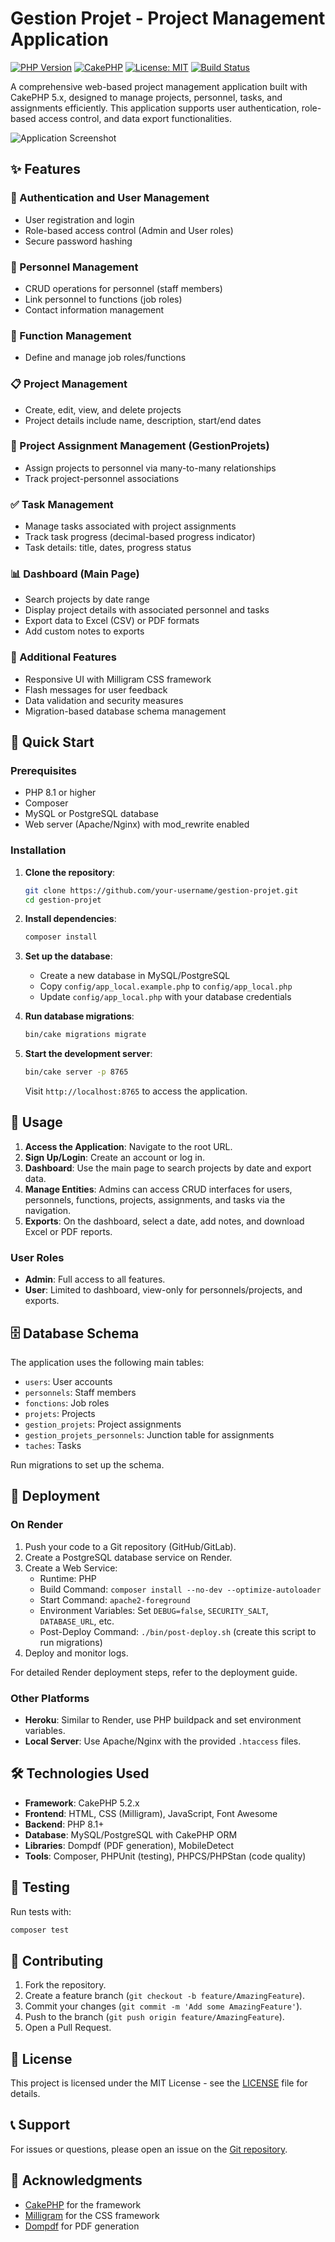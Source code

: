 # Gestion Projet - Project Management Application

[![PHP Version](https://img.shields.io/badge/PHP-8.1+-blue.svg)](https://php.net)
[![CakePHP](https://img.shields.io/badge/CakePHP-5.2.x-orange.svg)](https://cakephp.org)
[![License: MIT](https://img.shields.io/badge/License-MIT-yellow.svg)](https://opensource.org/licenses/MIT)
[![Build Status](https://github.com/your-username/gestion-projet/actions/workflows/ci.yml/badge.svg)](https://github.com/your-username/gestion-projet/actions)

A comprehensive web-based project management application built with CakePHP 5.x, designed to manage projects, personnel, tasks, and assignments efficiently. This application supports user authentication, role-based access control, and data export functionalities.

![Application Screenshot](https://via.placeholder.com/800x400?text=Application+Screenshot) <!-- Replace with actual screenshot URL -->

## ✨ Features

### 🔐 Authentication and User Management

-   User registration and login
-   Role-based access control (Admin and User roles)
-   Secure password hashing

### 👥 Personnel Management

-   CRUD operations for personnel (staff members)
-   Link personnel to functions (job roles)
-   Contact information management

### 🏢 Function Management

-   Define and manage job roles/functions

### 📋 Project Management

-   Create, edit, view, and delete projects
-   Project details include name, description, start/end dates

### 🔗 Project Assignment Management (GestionProjets)

-   Assign projects to personnel via many-to-many relationships
-   Track project-personnel associations

### ✅ Task Management

-   Manage tasks associated with project assignments
-   Track task progress (decimal-based progress indicator)
-   Task details: title, dates, progress status

### 📊 Dashboard (Main Page)

-   Search projects by date range
-   Display project details with associated personnel and tasks
-   Export data to Excel (CSV) or PDF formats
-   Add custom notes to exports

### 🎨 Additional Features

-   Responsive UI with Milligram CSS framework
-   Flash messages for user feedback
-   Data validation and security measures
-   Migration-based database schema management

## 🚀 Quick Start

### Prerequisites

-   PHP 8.1 or higher
-   Composer
-   MySQL or PostgreSQL database
-   Web server (Apache/Nginx) with mod_rewrite enabled

### Installation

1. **Clone the repository**:

    ```bash
    git clone https://github.com/your-username/gestion-projet.git
    cd gestion-projet
    ```

2. **Install dependencies**:

    ```bash
    composer install
    ```

3. **Set up the database**:

    - Create a new database in MySQL/PostgreSQL
    - Copy `config/app_local.example.php` to `config/app_local.php`
    - Update `config/app_local.php` with your database credentials

4. **Run database migrations**:

    ```bash
    bin/cake migrations migrate
    ```

5. **Start the development server**:
    ```bash
    bin/cake server -p 8765
    ```
    Visit `http://localhost:8765` to access the application.

## 📖 Usage

1. **Access the Application**: Navigate to the root URL.
2. **Sign Up/Login**: Create an account or log in.
3. **Dashboard**: Use the main page to search projects by date and export data.
4. **Manage Entities**: Admins can access CRUD interfaces for users, personnels, functions, projects, assignments, and tasks via the navigation.
5. **Exports**: On the dashboard, select a date, add notes, and download Excel or PDF reports.

### User Roles

-   **Admin**: Full access to all features.
-   **User**: Limited to dashboard, view-only for personnels/projects, and exports.

## 🗄️ Database Schema

The application uses the following main tables:

-   `users`: User accounts
-   `personnels`: Staff members
-   `fonctions`: Job roles
-   `projets`: Projects
-   `gestion_projets`: Project assignments
-   `gestion_projets_personnels`: Junction table for assignments
-   `taches`: Tasks

Run migrations to set up the schema.

## 🚀 Deployment

### On Render

1. Push your code to a Git repository (GitHub/GitLab).
2. Create a PostgreSQL database service on Render.
3. Create a Web Service:
    - Runtime: PHP
    - Build Command: `composer install --no-dev --optimize-autoloader`
    - Start Command: `apache2-foreground`
    - Environment Variables: Set `DEBUG=false`, `SECURITY_SALT`, `DATABASE_URL`, etc.
    - Post-Deploy Command: `./bin/post-deploy.sh` (create this script to run migrations)
4. Deploy and monitor logs.

For detailed Render deployment steps, refer to the deployment guide.

### Other Platforms

-   **Heroku**: Similar to Render, use PHP buildpack and set environment variables.
-   **Local Server**: Use Apache/Nginx with the provided `.htaccess` files.

## 🛠️ Technologies Used

-   **Framework**: CakePHP 5.2.x
-   **Frontend**: HTML, CSS (Milligram), JavaScript, Font Awesome
-   **Backend**: PHP 8.1+
-   **Database**: MySQL/PostgreSQL with CakePHP ORM
-   **Libraries**: Dompdf (PDF generation), MobileDetect
-   **Tools**: Composer, PHPUnit (testing), PHPCS/PHPStan (code quality)

## 🧪 Testing

Run tests with:

```bash
composer test
```

## 🤝 Contributing

1. Fork the repository.
2. Create a feature branch (`git checkout -b feature/AmazingFeature`).
3. Commit your changes (`git commit -m 'Add some AmazingFeature'`).
4. Push to the branch (`git push origin feature/AmazingFeature`).
5. Open a Pull Request.

## 📄 License

This project is licensed under the MIT License - see the [LICENSE](LICENSE) file for details.

## 📞 Support

For issues or questions, please open an issue on the [Git repository](https://github.com/your-username/gestion-projet/issues).

## 🙏 Acknowledgments

-   [CakePHP](https://cakephp.org) for the framework
-   [Milligram](https://milligram.io/) for the CSS framework
-   [Dompdf](https://github.com/dompdf/dompdf) for PDF generation
